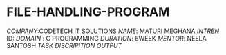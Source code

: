 # FILE-HANDLING-PROGRAM
*COMPANY*:CODETECH IT SOLUTIONS
*NAME*: MATURI MEGHANA
*INTREN* ID:
*DOMAIN* : C PROGRAMMING
*DURATION*: 6WEEK
*MENTOR*: NEELA SANTOSH
*TASK DISCRIPITION*
*OUTPUT*

